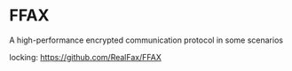 # FFAX

A high-performance encrypted communication protocol in some scenarios

locking: <a href="https://github.com/RealFax/FFAX">https://github.com/RealFax/FFAX</a>
